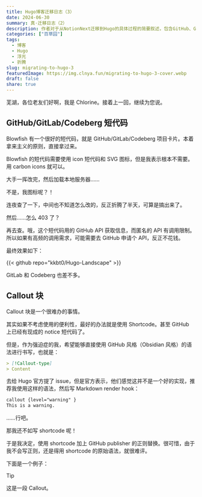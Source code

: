 ```yaml
---
title: Hugo博客迁移日志（3）
date: 2024-06-30
summary: 真·迁移日志（2）
description: 作者对于从NotionNext迁移到Hugo的具体过程的简要叙述，包含GitHub、GitLab、Codeberg短代码的构建与Callout块的处理。
categories: ["百草园"]
tags:
  - 博客
  - Hugo
  - 浮光
  - 折腾
slug: migrating-to-hugo-3
featuredImage: https://img.clnya.fun/migrating-to-hugo-3-cover.webp
draft: false
share: true
---
```

芜湖，各位老友们好啊，我是 Chlorine。接着上一回，继续为您说。

## GitHub/GitLab/Codeberg 短代码

Blowfish 有一个很好的短代码，就是 GitHub/GitLab/Codeberg 项目卡片。本着拿来主义的原则，直接拿过来。

Blowfish 的短代码需要使用 icon 短代码和 SVG 图标，但是我表示根本不需要。用 carbon icons 就可以。

大手一挥改完，然后加载本地服务器……

不是，我图标呢？！

连夜查了一下，中间也不知道怎么改的，反正折腾了半天，可算是搞出来了。

然后……怎么 403 了？

再去查。哦，这个短代码用的 GitHub API 获取信息，而匿名的 API 有调用限制。所以如果有高频的调用需求，可能需要去 GitHub 申请个 API，反正不花钱。

最终效果如下：

{{< github repo="kkbt0/Hugo-Landscape" >}}

GitLab 和 Codeberg 也差不多。

## Callout 块

Callout 块是一个很难办的事情。

其实如果不考虑使用的便利性，最好的办法就是使用 Shortcode。甚至 GitHub 上已经有现成的 notice 短代码了。

但是，作为强迫症的我，希望能够直接使用 GitHub 风格（Obsidian 风格）的语法进行书写，也就是：

```md
> [!Callout-type]
> Content
```

去给 Hugo 官方提了 issue，但是官方表示，他们感觉这并不是一个好的实现，推荐我使用这样的语法，然后写 Markdown render hook：

```txt
callout {level="warning" }
This is a warning.
```

……行吧。

那我还不如写 shortcode 呢！

于是我决定，使用 shortcode 加上 GitHub publisher 的正则替换。很可惜，由于我不会写正则，还是得用 shortcode 的原始语法，就很难评。

下面是一个例子：

> [!TIP]
> 这是一段 Callout。